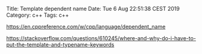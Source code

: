 Title: Template dependent name
Date: Tue  6 Aug 22:51:38 CEST 2019
Category: c++
Tags: c++


https://en.cppreference.com/w/cpp/language/dependent_name

  https://stackoverflow.com/questions/610245/where-and-why-do-i-have-to-put-the-template-and-typename-keywords


